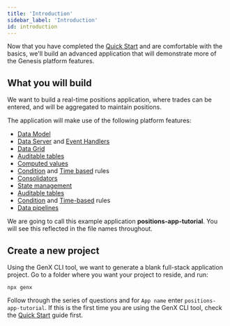 ```yaml
---
title: 'Introduction'
sidebar_label: 'Introduction'
id: introduction
---
```


Now that you have completed the [Quick Start](/getting-started/quick-start/) and are comfortable with the basics, we'll build an advanced application that will demonstrate more of the Genesis platform features.

## What you will build

We want to build a real-time positions application, where trades can be entered, and will be aggregated to maintain positions.

The application will make use of the following platform features:
- [Data Model](/getting-started/go-to-the-next-level/data-model/)
- [Data Server](/getting-started/go-to-the-next-level/events/#data-server) and [Event Handlers](/getting-started/go-to-the-next-level/events/#event-handler)
- [Data Grid](/getting-started/go-to-the-next-level/data-grid/)
- [Auditable tables](/getting-started/go-to-the-next-level/audit/)
- [Computed values](/getting-started/go-to-the-next-level/calculated-data/)
- [Condition](/getting-started/go-to-the-next-level/condition-rules/) and [Time based](/getting-started/go-to-the-next-level/time-rules/) rules
- [Consolidators](/getting-started/go-to-the-next-level/consolidators/)
- [State management](/getting-started/go-to-the-next-level/state-management/)
- [Auditable tables](/getting-started/go-to-the-next-level/audit/)
- [Condition](/getting-started/go-to-the-next-level/condition-rules/) and [Time-based](/getting-started/go-to-the-next-level/time-rules/) rules
- [Data pipelines](/getting-started/go-to-the-next-level/data-pipeline/)


We are going to call this example application **positions-app-tutorial**. You will see this reflected in the file names throughout.

## Create a new project
Using the GenX CLI tool, we want to generate a blank full-stack application project. Go to a folder where you want your project to reside, and run:

```
npx genx
```

Follow through the series of questions and for `App name` enter `positions-app-tutorial`. If this is the first time you are using the GenX CLI tool, check the [Quick Start](/getting-started/quick-start/create-a-new-project/) guide first.

